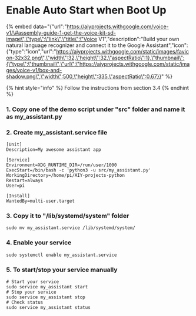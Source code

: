 # Enable Auto Start when Boot Up

{% embed data="{\"url\":\"https://aiyprojects.withgoogle.com/voice-v1/\#assembly-guide-1-get-the-voice-kit-sd-image\",\"type\":\"link\",\"title\":\"Voice V1\",\"description\":\"Build your own natural language recognizer and connect it to the Google Assistant\",\"icon\":{\"type\":\"icon\",\"url\":\"https://aiyprojects.withgoogle.com/static/images/favicon-32x32.png\",\"width\":32,\"height\":32,\"aspectRatio\":1},\"thumbnail\":{\"type\":\"thumbnail\",\"url\":\"https://aiyprojects.withgoogle.com/static/images/voice-v1/box-and-shadow.png\",\"width\":500,\"height\":335,\"aspectRatio\":0.67}}" %}

{% hint style="info" %}
Follow the instructions from section 3.4
{% endhint %}

### 1. Copy one of the demo script under "src" folder and name it as my\_assistant.py

### 2. Create my\_assistant.service file

```text
[Unit]
Description=My awesome assistant app

[Service]
Environment=XDG_RUNTIME_DIR=/run/user/1000
ExecStart=/bin/bash -c 'python3 -u src/my_assistant.py'
WorkingDirectory=/home/pi/AIY-projects-python
Restart=always
User=pi

[Install]
WantedBy=multi-user.target

```

### 3. Copy it to "/lib/systemd/system" folder

```text
sudo mv my_assistant.service /lib/systemd/system/
```

### 4. Enable your service

```text
sudo systemctl enable my_assistant.service
```

### 5. To start/stop your service manually

```text
# Start your service
sudo service my_assistant start
# Stop your service
sudo service my_assistant stop
# Check status
sudo service my_assistant status
```

